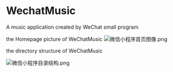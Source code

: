 # WechatMusic
A music application  created by WeChat small program

the Homepage picture of WeChatMusic
![微信小程序首页图像.png](https://upload-images.jianshu.io/upload_images/5795126-1ee5e24bd2d126d7.png?imageMogr2/auto-orient/strip%7CimageView2/2/w/1240)




the directory structure of WeChatMusic

![微信小程序目录结构.png](https://upload-images.jianshu.io/upload_images/5795126-416d6b5cffdf758d.png?imageMogr2/auto-orient/strip%7CimageView2/2/w/1240)
